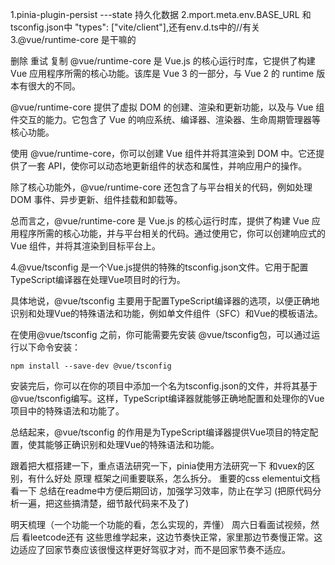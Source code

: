 1.pinia-plugin-persist  ---state 持久化数据
2.mport.meta.env.BASE_URL 和 tsconfig.json中 "types": ["vite/client"],还有env.d.ts中的//<reference types="vite/client" />有关
3.@vue/runtime-core 是干嘛的

删除
重试
复制
@vue/runtime-core 是 Vue.js 的核心运行时库，它提供了构建 Vue 应用程序所需的核心功能。该库是 Vue 3 的一部分，与 Vue 2 的 runtime 版本有很大的不同。

@vue/runtime-core 提供了虚拟 DOM 的创建、渲染和更新功能，以及与 Vue 组件交互的能力。它包含了 Vue 的响应系统、编译器、渲染器、生命周期管理器等核心功能。

使用 @vue/runtime-core，你可以创建 Vue 组件并将其渲染到 DOM 中。它还提供了一套 API，使你可以动态地更新组件的状态和属性，并响应用户的操作。

除了核心功能外，@vue/runtime-core 还包含了与平台相关的代码，例如处理 DOM 事件、异步更新、组件挂载和卸载等。

总而言之，@vue/runtime-core 是 Vue.js 的核心运行时库，提供了构建 Vue 应用程序所需的核心功能，并与平台相关的代码。通过使用它，你可以创建响应式的 Vue 组件，并将其渲染到目标平台上。

4.@vue/tsconfig 是一个Vue.js提供的特殊的tsconfig.json文件。它用于配置TypeScript编译器在处理Vue项目时的行为。

具体地说，@vue/tsconfig 主要用于配置TypeScript编译器的选项，以便正确地识别和处理Vue的特殊语法和功能，例如单文件组件（SFC）和Vue的模板语法。

在使用@vue/tsconfig 之前，你可能需要先安装 @vue/tsconfig包，可以通过运行以下命令安装：

```
npm install --save-dev @vue/tsconfig
```

安装完后，你可以在你的项目中添加一个名为tsconfig.json的文件，并将其基于@vue/tsconfig编写。这样，TypeScript编译器就能够正确地配置和处理你的Vue项目中的特殊语法和功能了。

总结起来，@vue/tsconfig 的作用是为TypeScript编译器提供Vue项目的特定配置，使其能够正确识别和处理Vue的特殊语法和功能。



跟着把大框搭建一下，重点语法研究一下，pinia使用方法研究一下 和vuex的区别，有什么好处 原理
框架之间重要联系，怎么拆分。   重要的css
elementui文档看一下
总结在readme中方便后期回访，加强学习效率，防止在学习  (把原代码分析一遍，把这些搞清楚，细节敲代码来不及了)

明天梳理（一个功能一个功能的看，怎么实现的，弄懂）
周六日看面试视频，然后  看leetcode还有  这些思维学起来，这边节奏快正常，家里那边节奏慢正常。这边适应了回家节奏应该很慢这样更好驾驭才对，而不是回家节奏不适应。
